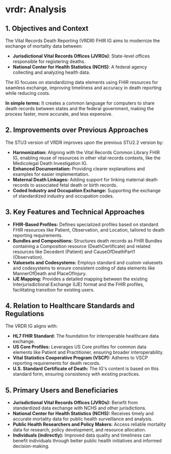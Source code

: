 # vrdr: Analysis

## 1. Objectives and Context

The Vital Records Death Reporting (VRDR) FHIR IG aims to modernize the exchange of mortality data between:

* **Jurisdictional Vital Records Offices (JVROs)**: State-level offices responsible for registering deaths.
* **National Center for Health Statistics (NCHS)**: A federal agency collecting and analyzing health data.

The IG focuses on standardizing data elements using FHIR resources for seamless exchange, improving timeliness and accuracy in death reporting while reducing costs.

**In simple terms:**  It creates a common language for computers to share death records between states and the federal government, making the process faster, more accurate, and less expensive.

## 2. Improvements over Previous Approaches

The STU3 version of VRDR improves upon the previous STU2.2 version by:

* **Harmonization:** Aligning with the Vital Records Common Library FHIR IG, enabling reuse of resources in other vital records contexts, like the Medicolegal Death Investigation IG.
* **Enhanced Documentation:** Providing clearer explanations and examples for easier implementation.
* **Maternal Death Linkages:** Adding support for linking maternal death records to associated fetal death or birth records.
* **Coded Industry and Occupation Exchange:** Supporting the exchange of standardized industry and occupation codes.

## 3. Key Features and Technical Approaches

* **FHIR-Based Profiles:** Defines specialized profiles based on standard FHIR resources like Patient, Observation, and Location, tailored to death reporting requirements.
* **Bundles and Compositions:** Structures death records as FHIR Bundles containing a Composition resource (DeathCertificate) and related resources like Decedent (Patient) and CauseOfDeathPart1 (Observation).
* **Valuesets and Codesystems:** Employs standard and custom valuesets and codesystems to ensure consistent coding of data elements like MannerOfDeath and PlaceOfInjury.
* **IJE Mapping:** Provides a detailed mapping between the existing Interjurisdictional Exchange (IJE) format and the FHIR profiles, facilitating transition for existing users.

## 4. Relation to Healthcare Standards and Regulations

The VRDR IG aligns with:

* **HL7 FHIR Standard:** The foundation for interoperable healthcare data exchange.
* **US Core Profiles:** Leverages US Core profiles for common data elements like Patient and Practitioner, ensuring broader interoperability.
* **Vital Statistics Cooperative Program (VSCP):**  Adheres to VSCP reporting requirements for death records.
* **U.S. Standard Certificate of Death:**  The IG's content is based on this standard form, ensuring consistency with existing practices.

## 5. Primary Users and Beneficiaries

* **Jurisdictional Vital Records Offices (JVROs):**  Benefit from standardized data exchange with NCHS and other jurisdictions.
* **National Center for Health Statistics (NCHS):**  Receives timely and accurate mortality data for public health surveillance and analysis.
* **Public Health Researchers and Policy Makers:**  Access reliable mortality data for research, policy development, and resource allocation.
* **Individuals (indirectly):**  Improved data quality and timeliness can benefit individuals through better public health initiatives and informed decision-making. 
